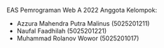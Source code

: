 EAS Pemrograman Web A 2022
Anggota Kelompok:
- Azzura Mahendra Putra Malinus (5025201211)
- Naufal Faadhilah (5025201221)
- Muhammad Rolanov Wowor (5025201017)
